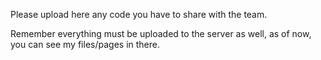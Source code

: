 Please upload here any code you have to share with the team.

Remember everything must be uploaded to the server as well, as of now, you can see my files/pages in there. 


